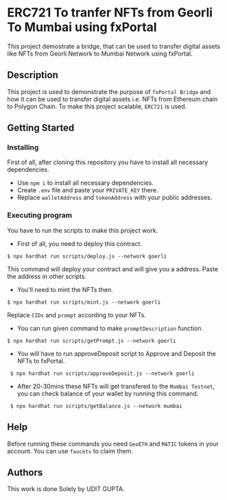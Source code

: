 # ERC721 To tranfer NFTs from Georli To Mumbai using fxPortal

This project demostrate a bridge, that can be used to transfer digital assets like NFTs from Georli Network to Mumbai Network using fxPortal.

## Description

This project is used to demonstrate the purpose of `fxPortal Bridge` and how it can be used to transfer digital assets i.e. NFTs from Ethereum chain to Polygon Chain. To make this project scalable, `ERC721` is used.

## Getting Started

### Installing

First of all, after cloning this repository you have to install all necessary dependencies.
* Use `npm i` to install all necessary dependencies.
* Create `.env` file and paste your `PRIVATE_KEY` there.
* Replace `walletAddress` and `tokenAddress` with your public addresses.

### Executing program

You have to run the scripts to make this project work.
* First of all, you need to deploy this contract.
```
$ npx hardhat run scripts/deploy.js --network goerli
```
This command will deploy your contract and will give you a address. Paste the address in other scripts.

* You'll need to mint the NFTs then.
```
$ npx hardhat run scripts/mint.js --network goerli
```
Replace `CIDs` and `prompt` according to your NFTs.

* You can run given command to make `promptDescription` function.
```
$ npx hardhat run scripts/getPrompt.js --network goerli
```

* You will have to run approveDeposit script to Approve and Deposit the NFTs to fxPortal.
```
 $ npx hardhat run scripts/approveDeposit.js --network goerli
```
* After 20-30mins these NFTs will get transfered to the `Mumbai Testnet`, you can check balance of your wallet by running this command.
```
 $ npx hardhat run scripts/getBalance.js --network mumbai
```

## Help

Before running these commands you need `GeoETH` and `MATIC` tokens in your account. You can use `faucets` to claim them.

## Authors

This work is done Solely by UDIT GUPTA.

